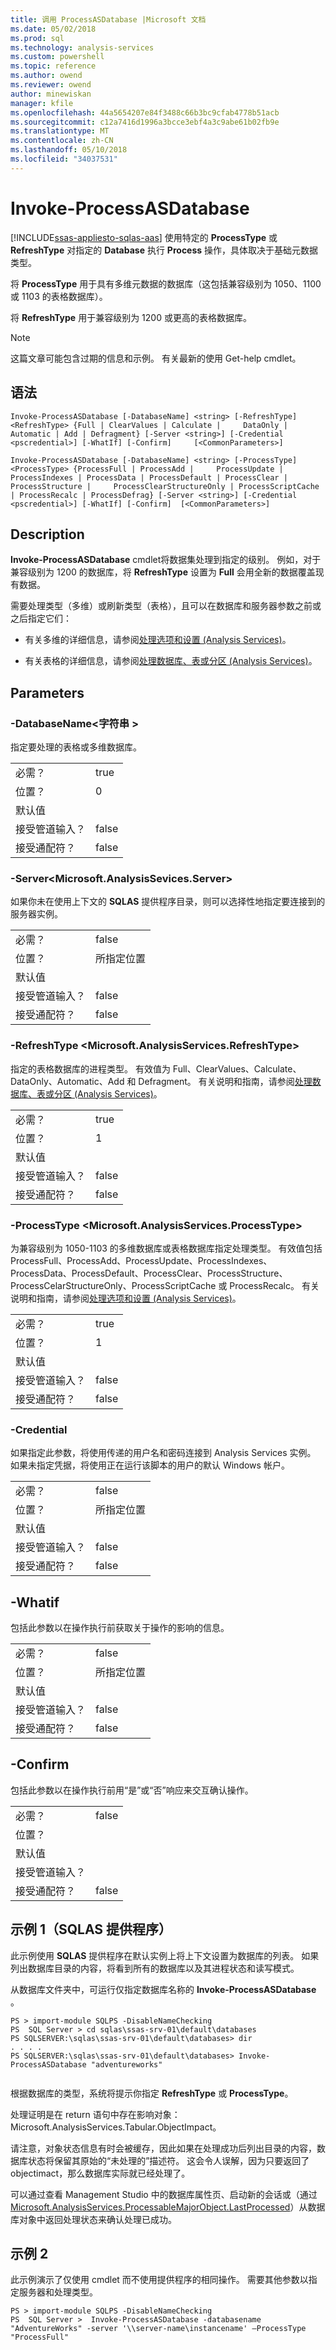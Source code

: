 ```yaml
---
title: 调用 ProcessASDatabase |Microsoft 文档
ms.date: 05/02/2018
ms.prod: sql
ms.technology: analysis-services
ms.custom: powershell
ms.topic: reference
ms.author: owend
ms.reviewer: owend
author: minewiskan
manager: kfile
ms.openlocfilehash: 44a5654207e84f3488c66b3bc9cfab4778b51acb
ms.sourcegitcommit: c12a7416d1996a3bcce3ebf4a3c9abe61b02fb9e
ms.translationtype: MT
ms.contentlocale: zh-CN
ms.lasthandoff: 05/10/2018
ms.locfileid: "34037531"
---
```

# <a name="invoke-processasdatabase"></a>Invoke-ProcessASDatabase
[!INCLUDE[ssas-appliesto-sqlas-aas](../../includes/ssas-appliesto-sqlas-aas.md)]
  使用特定的 **ProcessType** 或 **RefreshType** 对指定的 **Database** 执行 **Process** 操作，具体取决于基础元数据类型。  
  
 将 **ProcessType** 用于具有多维元数据的数据库（这包括兼容级别为 1050、1100 或 1103 的表格数据库）。  
  
 将 **RefreshType** 用于兼容级别为 1200 或更高的表格数据库。  

>[!NOTE] 
>这篇文章可能包含过期的信息和示例。 有关最新的使用 Get-help cmdlet。
  
## <a name="syntax"></a>语法  
 `Invoke-ProcessASDatabase [-DatabaseName] <string> [-RefreshType] <RefreshType> {Full | ClearValues | Calculate |     DataOnly | Automatic | Add | Defragment} [-Server <string>] [-Credential <pscredential>] [-WhatIf] [-Confirm]     [<CommonParameters>]`  
  
 `Invoke-ProcessASDatabase [-DatabaseName] <string> [-ProcessType] <ProcessType> {ProcessFull | ProcessAdd |     ProcessUpdate | ProcessIndexes | ProcessData | ProcessDefault | ProcessClear | ProcessStructure |     ProcessClearStructureOnly | ProcessScriptCache | ProcessRecalc | ProcessDefrag} [-Server <string>] [-Credential     <pscredential>] [-WhatIf] [-Confirm]  [<CommonParameters>]`  
  
## <a name="description"></a>Description  
 **Invoke-ProcessASDatabase** cmdlet将数据集处理到指定的级别。 例如，对于兼容级别为 1200 的数据库，将 **RefreshType** 设置为 **Full** 会用全新的数据覆盖现有数据。  
  
 需要处理类型（多维）或刷新类型（表格），且可以在数据库和服务器参数之前或之后指定它们：  
  
-   有关多维的详细信息，请参阅[处理选项和设置 (Analysis Services)](../../analysis-services/multidimensional-models/processing-options-and-settings-analysis-services.md)。  
  
-   有关表格的详细信息，请参阅[处理数据库、表或分区 (Analysis Services)](../../analysis-services/tabular-models/process-database-table-or-partition-analysis-services.md)。  
  
## <a name="parameters"></a>Parameters  
  
### <a name="-databasename-string"></a>-DatabaseName\<字符串 >  
 指定要处理的表格或多维数据库。  
  
|||  
|-|-|  
|必需？|true|  
|位置？|0|  
|默认值||  
|接受管道输入？|false|  
|接受通配符？|false|  
  
### <a name="-servermicrosoftanalysissevicesserver"></a>-Server\<Microsoft.AnalysisSevices.Server>  
 如果你未在使用上下文的 **SQLAS** 提供程序目录，则可以选择性地指定要连接到的服务器实例。  
  
|||  
|-|-|  
|必需？|false|  
|位置？|所指定位置|  
|默认值||  
|接受管道输入？|false|  
|接受通配符？|false|  
  
### <a name="-refreshtype-microsoftanalysisservicesrefreshtype"></a>-RefreshType \<Microsoft.AnalysisServices.RefreshType>  
 指定的表格数据库的进程类型。  有效值为 Full、ClearValues、Calculate、DataOnly、Automatic、Add 和 Defragment。 有关说明和指南，请参阅[处理数据库、表或分区 (Analysis Services)](../../analysis-services/tabular-models/process-database-table-or-partition-analysis-services.md)。  
  
|||  
|-|-|  
|必需？|true|  
|位置？|1|  
|默认值||  
|接受管道输入？|false|  
|接受通配符？|false|  
  
### <a name="-processtype-microsoftanalysisservicesprocesstype"></a>-ProcessType \<Microsoft.AnalysisServices.ProcessType>  
 为兼容级别为 1050-1103 的多维数据库或表格数据库指定处理类型。 有效值包括 ProcessFull、ProcessAdd、ProcessUpdate、ProcessIndexes、ProcessData、ProcessDefault、ProcessClear、ProcessStructure、ProcessCelarStructureOnly、ProcessScriptCache 或 ProcessRecalc。 有关说明和指南，请参阅[处理选项和设置 (Analysis Services)](../../analysis-services/multidimensional-models/processing-options-and-settings-analysis-services.md)。  
  
|||  
|-|-|  
|必需？|true|  
|位置？|1|  
|默认值||  
|接受管道输入？|false|  
|接受通配符？|false|  
  
### <a name="-credential"></a>-Credential  
 如果指定此参数，将使用传递的用户名和密码连接到 Analysis Services 实例。 如果未指定凭据，将使用正在运行该脚本的用户的默认 Windows 帐户。  
  
|||  
|-|-|  
|必需？|false|  
|位置？|所指定位置|  
|默认值||  
|接受管道输入？|false|  
|接受通配符？|false|  
  
## <a name="-whatif"></a>-Whatif  
 包括此参数以在操作执行前获取关于操作的影响的信息。  
  
|||  
|-|-|  
|必需？|false|  
|位置？|所指定位置|  
|默认值||  
|接受管道输入？|false|  
|接受通配符？|false|  
  
## <a name="-confirm"></a>-Confirm  
 包括此参数以在操作执行前用“是”或“否”响应来交互确认操作。  
  
|||  
|-|-|  
|必需？|false|  
|位置？||  
|默认值||  
|接受管道输入？||  
|接受通配符？|false|  
  
## <a name="example-1-sqlas-provider"></a>示例 1（SQLAS 提供程序）  
 此示例使用 **SQLAS** 提供程序在默认实例上将上下文设置为数据库的列表。  如果列出数据库目录的内容，将看到所有的数据库以及其进程状态和读写模式。  
  
 从数据库文件夹中，可运行仅指定数据库名称的 **Invoke-ProcessASDatabase** 。  
  
```  
PS > import-module SQLPS -DisableNameChecking  
PS  SQL Server > cd sqlas\ssas-srv-01\default\databases  
PS SQLSERVER:\sqlas\ssas-srv-01\default\databases> dir  
. . . .  
PS SQLSERVER:\sqlas\ssas-srv-01\default\databases> Invoke-ProcessASDatabase "adventureworks"  
  
```  
  
 根据数据库的类型，系统将提示你指定 **RefreshType** 或 **ProcessType**。  
  
 处理证明是在 return 语句中存在影响对象：Microsoft.AnalysisServices.Tabular.ObjectImpact。  
  
 请注意，对象状态信息有时会被缓存，因此如果在处理成功后列出目录的内容，数据库状态将保留其原始的“未处理的”描述符。 这会令人误解，因为只要返回了 objectimact，那么数据库实际就已经处理了。  
  
 可以通过查看 Management Studio 中的数据库属性页、启动新的会话或（通过 [Microsoft.AnalysisServices.ProcessableMajorObject.LastProcessed](https://msdn.microsoft.com/library/microsoft.analysisservices.processablemajorobject.lastprocessed.aspx)）从数据库对象中返回处理状态来确认处理已成功。  
  
## <a name="example-2"></a>示例 2  
 此示例演示了仅使用 cmdlet 而不使用提供程序的相同操作。 需要其他参数以指定服务器和处理类型。  
  
```  
PS > import-module SQLPS -DisableNameChecking  
PS  SQL Server >  Invoke-ProcessASDatabase -databasename "AdventureWorks" -server '\\server-name\instancename' –ProcessType "ProcessFull"  
  
```  
  
  
  
